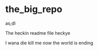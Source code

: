 # the_big_repo
as;dl

The heckin readme file heckye























I wana die kill me now the world is ending
